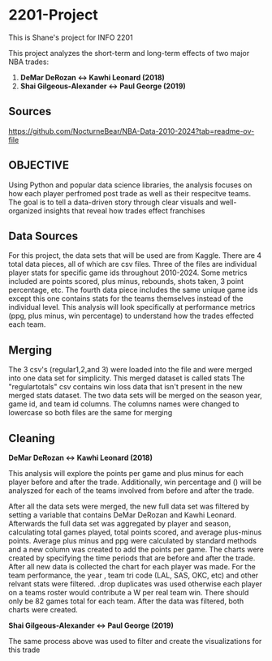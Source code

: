 # 2201-Project
This is Shane's project for INFO 2201

This project analyzes the short-term and long-term effects of two major NBA trades:
1. **DeMar DeRozan ↔ Kawhi Leonard (2018)**
2. **Shai Gilgeous-Alexander ↔ Paul George (2019)**

## **Sources**
https://github.com/NocturneBear/NBA-Data-2010-2024?tab=readme-ov-file

##  **OBJECTIVE**
Using Python and popular data science libraries, the analysis focuses on how each player perfromed post trade as well as their respecitve teams.
The goal is to tell a data-driven story through clear visuals and well-organized insights that reveal how trades effect franchises

##  **Data Sources**
For this project, the data sets that will be used are from Kaggle. There are 4 total data pieces, all of which are csv files. Three of the files are individual player stats for specific game ids throughout 2010-2024. Some metrics included are points scored, plus minus, rebounds, shots taken, 3 point percentage, etc. The fourth data piece includes the same unique game ids except this one contains stats for the teams themselves instead of the individual level. This analysis will look specifically at performance metrics (ppg, plus minus, win percentage) to understand how the trades effected each team.

##  **Merging**
The 3 csv's (regular1,2,and 3) were loaded into the file and were merged into one data set for simplicity. This merged dataset is called stats
The "regulartotals" csv contains win loss data that isn't present in the new merged stats dataset. The two data sets will be merged on the season year, game id, and team id columns. The columns names were changed to lowercase so both files are the same for merging

##  **Cleaning**
**DeMar DeRozan ↔ Kawhi Leonard (2018)**

This analysis will explore the points per game and plus minus for each player before and after the trade. Additionally, win percentage and () will be analyszed for each of the teams involved from before and after the trade.

After all the data sets were merged, the new full data set was filtered by setting a variable that contains DeMar DeRozan and Kawhi Leonard.
Afterwards the full data set was aggregated by player and season, calculating total games played, total points scored, and average plus-minus points. Average plus minus and ppg were calculated by standard methods and a new column was created to add the points per game. The charts were created by specifying the time periods that are before and after the trade. After all new data is collected the chart for each player was made. For the team performance, the year , team tri code (LAL, SAS, OKC, etc) and other relvant stats were filtered. .drop duplicates was used otherwise each player on a teams roster would contribute a W per real team win. There should only be 82 games total for each team. After the data was filtered, both charts were created.

**Shai Gilgeous-Alexander ↔ Paul George (2019)**

The same process above was used to filter and create the visualizations for this trade
